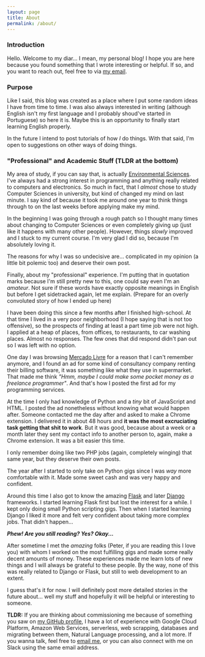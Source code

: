```yaml
---
layout: page
title: About
permalink: /about/
---
```


### Introduction
Hello. Welcome to my diar... I mean, my personal blog! I hope you are here because you found something that I wrote interesting or helpful. If so, and you want to reach out, feel free to via [my email](mailto:wesleybarros950@gmail.com).

### Purpose
Like I said, this blog was created as a place where I put some random ideas I have from time to time. I was also always interested in writing (although English isn't my first language and I probably shoud've started in Portuguese) so here it is. Maybe this is an opportunity to finally start learning English properly.

In the future I intend to post tutorials of how _I_ do things. With that said, I'm open to suggestions on other ways of doing things.

### "Professional" and Academic Stuff (TLDR at the bottom)
My area of study, if you can say that, is actually [Environmental Sciences](https://en.wikipedia.org/wiki/Environmental_science). I've always had a strong interest in programming and anything really related to computers and electronics. So much in fact, that I _almost_ chose to study Computer Sciences in university, but kind of changed my mind on last minute. I say kind of because it took me around one year to think things through to on the last weeks before applying make my mind.

In the beginning I was going through a rough patch so I thought many times about changing to Computer Sciences or even completely giving up (just like it happens with many other people). However, things _slowly_ improved and I stuck to my current course. I'm very glad I did so, because I'm absolutely loving it.

The reasons for why I was so undecisive are... complicated in my opinion (a little bit polemic too) and deserve their own post.

Finally, about my "professional" experience. I'm putting that in quotation marks because I'm still pretty new to this, one could say even I'm an _amateur_. Not sure if these words have exactly opposite meanings in English but before I get sidetracked again, let me explain. (Prepare for an overly convoluted story of how I ended up here)

I have been doing this since a few months after I finished high-school. At that time I lived in a very poor neighborhood (I hope saying that is not too offensive), so the prospects of finding at least a part time job were not high. I applied at a heap of places, from offices, to restaurants, to car washing places. Almost no responses. The few ones that did respond didn't pan out so I was left with no option.

One day I was browsing [Mercado Livre](https://www.mercadolivre.com.br/institucional) for a reason that I can't remember anymore, and I found an ad for some kind of consultancy company renting their billing software, it was something like what they use in supermarket. That made me think _"Hmm, maybe I could make some pocket money as a freelance programmer"_. And that's how I posted the first ad for my programming services.

At the time I only had knowledge of Python and a _tiny_ bit of JavaScript and HTML. I posted the ad nonetheless without knowing what would happen after. Someone contacted me the day after and asked to make a Chrome extension. I delivered it in about 48 hours and **it was the most excruciating task getting that shit to work**. But it was good, because about a week or a month later they sent my contact info to another person to, again, make a Chrome extension. It was a bit easier this time.

I only remember doing like two PHP jobs (again, completely winging) that same year, but they deserve their own posts.

The year after I started to only take on Python gigs since I was _way_ more comfortable with it. Made some sweet cash and was very happy and confident.

Around this time I also got to know the amazing [Flask](https://flask.palletsprojects.com/en/2.3.x/) and later [Django](https://www.djangoproject.com/) frameworks. I started learning Flask first but lost the interest for a while. I kept only doing small Python scripting gigs. Then when I started learning Django I liked it more and felt very confident about taking more complex jobs. That didn't happen...

_**Phew! Are you still reading? Yes? Okay...**_

After sometime I met the _amazing_ folks (Peter, if you are reading this I love you) with whom I worked on the most fulfilling gigs and made some really decent amounts of money. These experiences made me learn lots of new things and I will always be grateful to these people. By the way, none of this was really related to Django or Flask, but still to web development to an extent.

I guess that's it for now. I will definitely post more detailed stories in the future about... well my stuff and hopefully it will be helpful or interesting to someone.

**TLDR:** If you are thinking about commissioning me because of something you saw on [my GitHub profile](https://github.com/wesley950), I have a lot of experience with Google Cloud Platform, Amazon Web Services, serverless, web scrapping, databases and migrating between them, Natural Language processing, and a lot more. If you wanna talk, feel free to [email me](mailto:wesleybarros950@gmail.com), or you can also connect with me on Slack using the same email address.